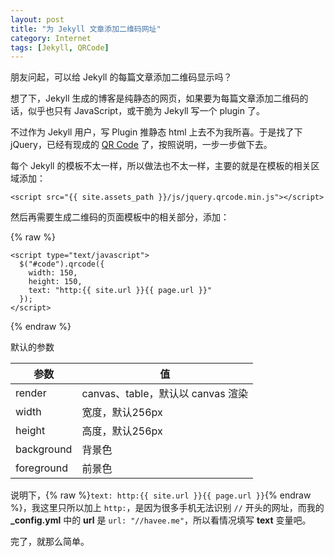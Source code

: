 ```yaml
---
layout: post
title: "为 Jekyll 文章添加二维码网址"
category: Internet
tags: [Jekyll, QRCode]
---
```


朋友问起，可以给 Jekyll 的每篇文章添加二维码显示吗？

想了下，Jekyll 生成的博客是纯静态的网页，如果要为每篇文章添加二维码的话，似乎也只有 JavaScript，或干脆为 Jekyll 写一个 plugin 了。

不过作为 Jekyll 用户，写 Plugin 推静态 html 上去不为我所喜。于是找了下 jQuery，已经有现成的 [QR Code](https://github.com/jeromeetienne/jquery-qrcode) 了，按照说明，一步一步做下去。

<!-- more -->

每个 Jekyll 的模板不太一样，所以做法也不太一样，主要的就是在模板的相关区域添加：

    <script src="{{ site.assets_path }}/js/jquery.qrcode.min.js"></script>

然后再需要生成二维码的页面模板中的相关部分，添加：

{% raw %}
    <div id="code"></div>

    <script type="text/javascript">
      $("#code").qrcode({
        width: 150,
        height: 150,
        text: "http:{{ site.url }}{{ page.url }}"
      });
    </script>
{% endraw %}

默认的参数

|参数|值|
|---|---|
|render|canvas、table，默认以 canvas 渲染|
|width|宽度，默认256px|
|height|高度，默认256px|
|background|背景色|
|foreground|前景色|

说明下，{% raw %}`text: http:{{ site.url }}{{ page.url }}`{% endraw %}，我这里只所以加上 `http:`，是因为很多手机无法识别 `//` 开头的网址，而我的 **_config.yml** 中的 **url** 是 `url: "//havee.me"`，所以看情况填写 **text** 变量吧。

完了，就那么简单。
